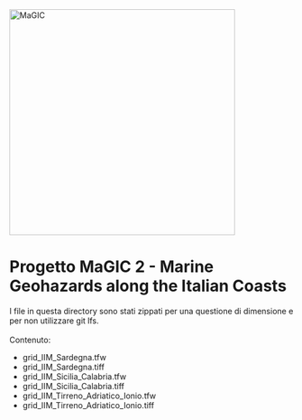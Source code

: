 <img src="https://raw.githubusercontent.com/pcm-dpc/MaGIC/master/dpc-magic-logo.png" alt="MaGIC" data-canonical-src="https://raw.githubusercontent.com/pcm-dpc/MaGIC/master/dpc-magic-logo.png" width="400" />

# Progetto MaGIC 2 - Marine Geohazards along the Italian Coasts

I file in questa directory sono stati zippati per una questione di dimensione e per non utilizzare git lfs.<br><br>
Contenuto:<br>
- grid_IIM_Sardegna.tfw
- grid_IIM_Sardegna.tiff
- grid_IIM_Sicilia_Calabria.tfw
- grid_IIM_Sicilia_Calabria.tiff
- grid_IIM_Tirreno_Adriatico_Ionio.tfw
- grid_IIM_Tirreno_Adriatico_Ionio.tiff
